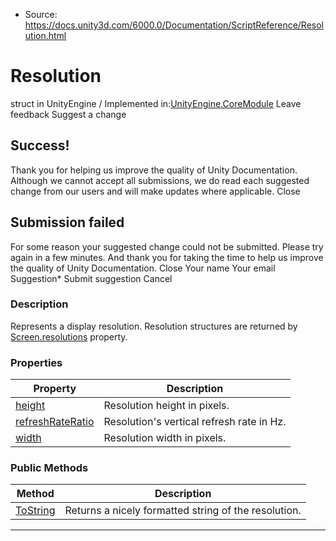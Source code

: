 * Source: https://docs.unity3d.com/6000.0/Documentation/ScriptReference/Resolution.html

# Resolution
struct in UnityEngine
/
Implemented in:[UnityEngine.CoreModule](https://docs.unity3d.com/6000.0/Documentation/ScriptReference/UnityEngine.CoreModule.html)
Leave feedback
Suggest a change
## Success!
Thank you for helping us improve the quality of Unity Documentation. Although we cannot accept all submissions, we do read each suggested change from our users and will make updates where applicable.
Close
## Submission failed
For some reason your suggested change could not be submitted. Please <a>try again</a> in a few minutes. And thank you for taking the time to help us improve the quality of Unity Documentation.
Close
Your name Your email Suggestion* Submit suggestion
Cancel
### Description
Represents a display resolution.
Resolution structures are returned by [Screen.resolutions](https://docs.unity3d.com/6000.0/Documentation/ScriptReference/Screen-resolutions.html) property.
### Properties
Property | Description  
---|---  
[height](https://docs.unity3d.com/6000.0/Documentation/ScriptReference/Resolution-height.html) | Resolution height in pixels.  
[refreshRateRatio](https://docs.unity3d.com/6000.0/Documentation/ScriptReference/Resolution-refreshRateRatio.html) | Resolution's vertical refresh rate in Hz.  
[width](https://docs.unity3d.com/6000.0/Documentation/ScriptReference/Resolution-width.html) | Resolution width in pixels.  
### Public Methods
Method | Description  
---|---  
[ToString](https://docs.unity3d.com/6000.0/Documentation/ScriptReference/Resolution.ToString.html) | Returns a nicely formatted string of the resolution.  
* * *
